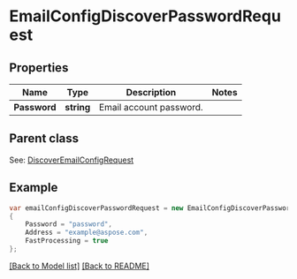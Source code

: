 # EmailConfigDiscoverPasswordRequest

## Properties
Name | Type | Description | Notes
------------ | ------------- | ------------- | -------------
**Password** | **string** | Email account password.              | 

## Parent class

See: [DiscoverEmailConfigRequest](DiscoverEmailConfigRequest.md)

## Example
```csharp
var emailConfigDiscoverPasswordRequest = new EmailConfigDiscoverPasswordRequest
{
    Password = "password",
    Address = "example@aspose.com",
    FastProcessing = true
};
```

[[Back to Model list]](Models.md) [[Back to README]](README.md)

